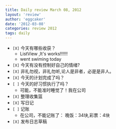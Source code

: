 ```yaml
---
title: Daily review March 08, 2012 
layout: 'review'
author: 'eggcaker'
date: '2012-03-08'
categories: review 2012
tags: daily
---
```



  * `[X]` 今天有哪些收获？ 
    * ListView ,It's works!!!!!! 
    * went swiming today 
  * `[X]` 今天有没有控制好自己的情绪? 
  * `[X]` 非礼勿视，非礼勿听,论人是非者，必是是非人。 
  * `[X]` 今天的计划完成了吗？ 
  * `[ ]` 今天的好习惯执行了吗？ 
    * 可能，不能准时睡觉了！我在公司 
  * `[X]` 整理收集篮 
  * `[X]` 写日记 
  * `[ ]` 记账 
    * 在公司，不能记账了： 晚饭：34块,彩票：4块 
  * `[X]` 发布日志草稿 

